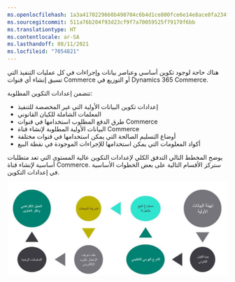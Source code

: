 ```yaml
---
ms.openlocfilehash: 1a3a4170229660b490704c6b4d1ce800fce6e14e8ace0fa234fc3beb0e939d97
ms.sourcegitcommit: 511a76b204f93d23cf9f7a70059525f79170f6bb
ms.translationtype: HT
ms.contentlocale: ar-SA
ms.lasthandoff: 08/11/2021
ms.locfileid: "7054821"
---
```

هناك حاجة لوجود تكوين أساسي وعناصر بيانات وإجراءات في كل عمليات التنفيذ التي تسبق إنشاء أي قنوات Commerce أو التوزيع في Dynamics 365 Commerce. 

تتضمن إعدادات التكوين المطلوبة:

-   إعدادات تكوين البيانات الأولية التي غير المخصصة للتنفيذ
-   المعلمات الشاملة للكيان القانوني
-   طرق الدفع المطلوب استخدامها في قنوات Commerce
-   البيانات الأولية المطلوبة لإنشاء قناة Commerce
-   أوضاع التسليم الصالحة التي يمكن استخدامها في قنوات مختلفة
-   أكواد المعلومات التي يمكن استخدامها للإجراءات الموجودة في نقطة البيع 

يوضح المخطط التالي التدفق الكلي لإعدادات التكوين عالية المستوى التي تعد متطلبات أساسية لإنشاء قناة Commerce. ستركز الأقسام التالية على بعض الخطوات الأساسية في إعدادات التكوين.
 
[![مخطط المتطلبات الأساسية العامة للقناة متعددة الاتجاهات ](../media/global-prerequisites-01-c.jpg) ](../media/global-prerequisites-01-c.jpg#lightbox)
